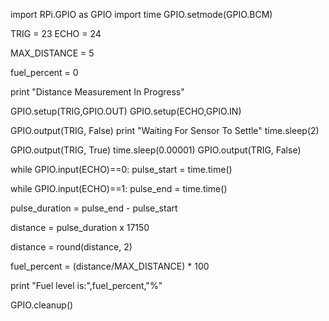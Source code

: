 import RPi.GPIO as GPIO
import time
GPIO.setmode(GPIO.BCM)

TRIG = 23
ECHO = 24

MAX_DISTANCE = 5

fuel_percent = 0

print "Distance Measurement In Progress"

GPIO.setup(TRIG,GPIO.OUT)
GPIO.setup(ECHO,GPIO.IN)

GPIO.output(TRIG, False)
print "Waiting For Sensor To Settle"
time.sleep(2)

GPIO.output(TRIG, True)
time.sleep(0.00001)
GPIO.output(TRIG, False)

while GPIO.input(ECHO)==0:
	pulse_start = time.time()

while GPIO.input(ECHO)==1:
	pulse_end = time.time()      
  
pulse_duration = pulse_end - pulse_start

distance = pulse_duration x 17150

distance = round(distance, 2)

fuel_percent = (distance/MAX_DISTANCE) * 100

print "Fuel level is:",fuel_percent,"%"

GPIO.cleanup()

